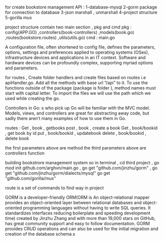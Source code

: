 for create bookstore management API :
1-database-mysql
2-gorm package for connection to database
3-json marshall , unmarshall
4-project structure 
5-gorilla mux

project structure contain two main section , pkg and cmd
pkg : config(APP.GO) ,controllers(book-controllers) ,models(book.go) ,routes(bookstore.routes) ,utils(utils.go)
cmd : main.go

A configuration file, often shortened to config file, defines the parameters, options, settings and preferences applied to operating systems (OSes), infrastructure devices and applications in an IT context. Software and hardware devices can be profoundly complex, supporting myriad options and parameters.

for routes ,
Create folder handlers and create files based on routes i.e apiHandler.go. Add all the methods with base url “/api” to it. To use the functions outside of the package (package is folder ), method names must start with capital letter. To import the files we will use the path which we used while creating the go.

Controllers in Go:
s who pick up Go will be familiar with the MVC model. Models, views, and controllers are great for abstracting away code, but sadly there aren’t many examples of how to use them in Go.

routes :
Get , book , getbooks
post , book , create a book 
Get , book/bookid , get book by id
put , book/bookid , updatebook
delete , book/bookid , delete book

the first parameters above are method
the third parameters above are controllers function

building bookstrore management system
so in terminal , cd third project , go mod init github.com/arghvn/main.go , go get "github.com/jinzhu/gorm" , go get "github.com/jinzhu/gorm/dialects/mysql"
 go get "github.com/gorilla/mux"

 route is a set of commands to find way in project

 
GORM is a developer-friendly ORM(ORM  is An object-relational mapper provides an object-oriented layer between relational databases and object-oriented programming languages without having to write SQL queries. It standardizes interfaces reducing boilerplate and speeding development time) created by Jinzhu Zhang and with more than 19,000 stars on GitHub, has great community support and easy to follow documentation. GORM provides CRUD operations and can also be used for the initial migration and creation of the database schema.s